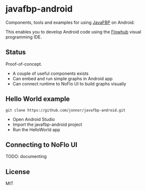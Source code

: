 javafbp-android
===================

Components, tools and examples for using [JavaFBP](https://github.com/jpaulm/javafbp) on Android.

This enables you to develop Android code using the [Flowhub](http://flowhub.io) visual programming IDE.

Status
-------
Proof-of-concept.
* A couple of useful components exists
* Can embed and run simple graphs in Android app
* Can connect runtime to NoFlo UI to build graphs visually

Hello World example
--------------------

``git clone https://github.com/jonnor/javafbp-android.git``

* Open Android Studio
* Import the javafbp-android project
* Run the HelloWorld app

Connecting to NoFlo UI
------------------------
TODO: documenting

License
--------
MIT
